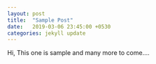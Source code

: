 ```yaml
---
layout: post
title:  "Sample Post"
date:   2019-03-06 23:45:00 +0530
categories: jekyll update
---
```


Hi, This one is sample and many more to come....

